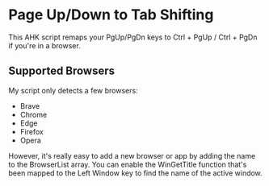 # Page Up/Down to Tab Shifting
This AHK script remaps your PgUp/PgDn keys to Ctrl + PgUp / Ctrl + PgDn if you're in a browser.

## Supported Browsers
My script only detects a few browsers:
- Brave
- Chrome
- Edge
- Firefox
- Opera

However, it's really easy to add a new browser or app by adding the name to the BrowserList array. You can enable the WinGetTitle function that's been mapped to the Left Window key to find the name of the active window.